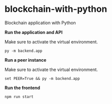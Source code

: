 # blockchain-with-python
Blockchain application with Python

**Run the application and API**

Make sure to activate the virtual environment.

```
py -m backend.app
```

**Run a peer instance**

Make sure to activate the virtual environment.

```
set PEER=True && py -m backend.app
```

**Run the frontend**

```
npm run start
```